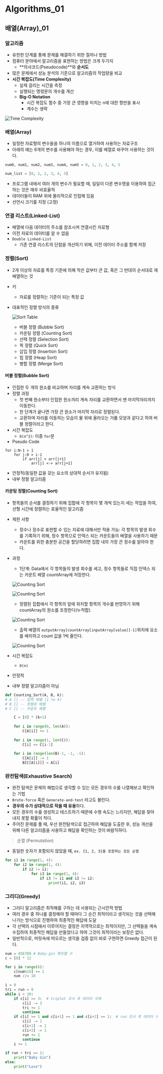 # Algorithms_01

## 배열(Array)_01

### 알고리즘

-   유한한 단계를 통해 문제를 해결하기 위한 절차나 방법
-   컴퓨터 분야에서 알고리즘을 표현하는 방법은 크게 두가지
    -   **의사코드(Pseudocode)**와 **순서도**
-   많은 문제에서 성능 분석의 기준으로 알고리즘의 작업량을 비교
-   **시간 복잡도(Time Complexity)**
    -   실제 걸리는 시간을 측정
    -   실행되는 명령문의 개수를 계산
    -   **Big-O Notation**
        -   시간 복잡도 함수 중 가장 큰 영향을 미치는 n에 대한 항만을 표시
        -   계수는 생략

![Time Complexity](algorithms_01.assets/Screen-Shot-2019-02-07-at-2.31.54-PM-1.png)



### 배열(Array)

-   일정한 자료형의 변수들을 하나의 이름으로 열거하여 사용하는 자료구조
-   아래의 예는 6개의 변수를 사용해야 하는 경우, 이를 배열로 바꾸어 사용하는 것이다.

```python
num0, num1, num2, num3, num4, num5 = 0, 1, 2, 3, 4, 5

num_list = [0, 1, 2, 3, 4, 5]
```

-   프로그램 내에서 여러 개의 변수가 필요할 때, 일일이 다른 변수명을 이용하여 접근하는 것은 매우 비효율적
-   데이터들이 RAM 위에 물리적으로 인접해 있음
-   선언시 크기를 지정 (고정)



### 연결 리스트(Linked-List)

-   배열에 다음 데이터의 주소를 참조시켜 연결시킨 자료형
-   이전 자료의 데이터를 알 수 없음
-   `Double Linked-List`
    -   기존 연결 리스트의 단점을 개선하기 위해, 이전 데이터 주소를 함께 저장



### 정렬(Sort)

-   2개 이상의 자료를 특정 기준에 의해 작은 값부터 큰 값, 혹은 그 반대의 순서대로 재배열하는 것

-   키

    -   자료를 정렬하는 기준이 되는 특정 값

-   대표적인 정렬 방식의 종류

    ![Sort Table](algorithms_01.assets/img.png)

    -   버블 정렬 (Bubble Sort)
    -   카운팅 정렬 (Counting Sort)
    -   선택 정렬 (Selection Sort)
    -   퀵 정렬 (Quick Sort)
    -   삽입 정렬 (Insertion Sort)
    -   힙 정렬 (Heap Sort)
    -   병합 정렬 (Merge Sort)

#### 버블 정렬(Bubble Sort)

-   인접한 두 개의 원소를 비교하며 자리를 계속 교환하는 방식
-   정렬 과정
    -   첫 번째 원소부터 인접한 원소끼리 계속 자리를 교환하면서 맨 마지막자리까지 이동한다.
    -   한 단계가 끝나면 가장 큰 원소가 마지막 자리로 정렬된다.
    -   교환하며 자리를 이동하는 모습이 물 위에 올라오는 거품 모양과 같다고 하여 버블 정렬이라고 한다.
-   시간 복잡도
    -   `O(n^2)`: 이중 `for`문
-   Pseudo Code

```
for i:N-1 > 1
	for j:0 > i-1
		if arr[j] > arr[j+1]
			arr[j] <-> arr[j+1]
```

-   안정적(동일한 값을 갖는 요소의 상대적 순서가 유지됨)
-   내부 정렬 알고리즘

#### 카운팅 정렬(Counting Sort)

-   항목들의 순서를 결정하기 위해 집합에 각 항목이 몇 개씩 있는지 세는 작업을 하여, 선형 시간에 정렬하는 효율적인 알고리즘

-   제한 사항

    -   정수나 정수로 표현할 수 있는 자료에 대해서만 적용 가능: 각 항목의 발생 회수를 기록하기 위해, 정수 항목으로 인덱스 되는 카운트들의 배열을 사용하기 때문
    -   카운트를 위한 충분한 공간을 할당하려면 집합 내의 가장 큰 정수를 알아야 한다.

-   과정

    -   1단계: Data에서 각 항목들의 발생 회수를 세고, 정수 항목들로 직접 인덱스 되는 카운트 배열 countArray에 저장한다.

    ![Counting Sort](algorithms_01.assets/1_KU8AtbmRrYCp6Yhvq3T1DQ.png)

    ![Counting Sort](algorithms_01.assets/1_NJx2YVjxBNuhnshg8KtZMQ.png)

    -   정렬된 집합에서 각 항목의 앞에 위치할 항목의 개수를 반영하기 위해 countArray의 원소를 조정한다(누적합).

    ![Counting Sort](algorithms_01.assets/1_Ol87vz2H-GMCb4wRr_pZAw.png)

    -   출력 배열의 `outputArray[countArray[inputArray[value]]-1]`위치에 요소를 배치하고 count 값을 1씩 줄인다.

    ![Counting Sort](algorithms_01.assets/1_V2QfYN8ML_SmOXx4PVZP-w.png)

-   시간 복잡도

    -   `O(n)`

-   안정적

-   내부 정렬 알고리즘이 아님

```python
def Counting_Sort(A, B, k):
# A [] -- 입력 배열 (1 to k)
# B [] -- 정렬된 배열
# C [] -- 카운트 배열

	C = [0] * (k+1)
	
	for i in range(0, len(A)):
		C[A[i]] += 1
		
	for i in range(1, len(C)):
		C[i] += C[i-1]
		
	for i in range(len(B)-1, -1, -1):
		C[A[i]] -= 1
		B[C[A[i]]] = A[i]
```

### 완전탐색(Exhaustive Search)

-   완전 탐색은 문제의 해법으로 생각할 수 있는 모든 경우의 수를 나열해보고 확인하는 기법
-   `Brute-force` 혹은 `Generate-and-test` 라고도 불린다.
-   **경우의 수가 상대적으로 작을 때 유용**하다.
-   모든 경우의 수를 생성하고 테스트하기 때문에 수행 속도는 느리지만, 해답을 찾아내지 못할 확률이 적다.
-   주어진 문제를 풀 때, 우선 완전탐색으로 접근하여 해답을 도출한 후, 성능 개선을 위해 다른 알고리즘을 사용하고 해답을 확인하는 것이 바람직하다.

>   순열 (Permutation)

-   동일한 숫자가 포함되지 않았을 때, `ex. {1, 2, 3}을 포함하는 모든 순열`

```python
for i1 in range(1, 4):
	for i2 in range(1, 4):
		if i2 != i1:
			for i3 in range(1, 4):
				if i3 != i1 and i3 != i2:
					print(i1, i2, i3)
```

### 그리디(Greedy)

-   그리디 알고리즘은 최적해를 구하는 데 사용되는 근시안적 방법
-   여러 경우 중 하나를 결정해야 할 때마다 그 순간 최적이라고 생각되는 것을 선택해 나가는 방식으로 진행하여 최종적인 해답에 도달
-   각 선택의 시점에서 이루어지는 결정은 지역적으로는 최적이지만, 그 선택들을 계속 수집하여 최종적인 해답을 만들었다고 하여 그것이 최적이라는 보장은 없다.
-   일반적으로, 머릿속에 떠오르는 생각을 검증 없이 바로 구현하면 Greedy 접근이 된다.

```python
num = 456789 # Baby-gin 확인할 수
c = [0] * 12

for i in range(6):
    c[num%10] += 1
    num //= 10
    
i = 0
tri = run = 0
while i < 10:
    if c[i] >= 3:  # triplet 조사 후 데이터 삭제
        c[i] -= 3
        tri += 1
        continue
    if c[i] >= 1 and c[i+1] >= 1 and c[i+2] >= 1:  # run 조사 후 데이터 삭제
        c[i] -= 1
        c[i+1] -= 1
        c[i+2] -= 1
        run += 1
        continue
    i += 1
    
if run + tri == 2:
    print("Baby Gin")
else:
    print("Lose")
```


